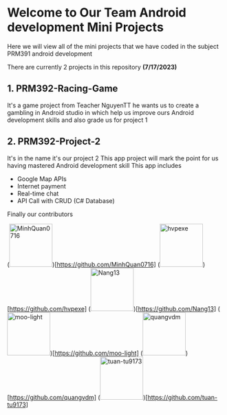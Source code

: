 # Welcome to Our Team Android development Mini Projects

Here we will view all of the mini projects that we have coded in the subject PRM391 android development

There are currently 2 projects in this repository **(7/17/2023)**

## 1. PRM392-Racing-Game 
  It's a game project from Teacher NguyenTT he wants us to create a gambling in Android studio in which help us improve ours
  Android development skills and also grade us for project 1
## 2. PRM392-Project-2
  It's in the name it's our project 2 
  This app project will mark the point for us having mastered Android development skill
  This app includes
  - Google Map APIs
  - Internet payment
  - Real-time chat
  - API Call with CRUD (C# Database)

Finally our contributors </br>

(<img width="100" height="100" src="https://avatars.githubusercontent.com/u/107088923?s=64&v=4" alt="MinhQuan0716"/>)[https://github.com/MinhQuan0716]
(<img width="100" height="100" src="https://avatars.githubusercontent.com/u/97070754?s=96&v=4" alt="hvpexe"/>)[https://github.com/hvpexe]
(<img width="100" height="100" src="https://avatars.githubusercontent.com/u/99975060?s=96&v=4" alt="Nang13"/>)[https://github.com/Nang13]
(<img width="100" height="100" src="https://avatars.githubusercontent.com/u/98044466?v=4" alt="moo-light"/>)[https://github.com/moo-light]
(<img width="100" height="100" src="https://avatars.githubusercontent.com/u/97486638?s=64&v=4" alt="quangvdm"/>)[https://github.com/quangvdm]
(<img width="100" height="100" src="https://avatars.githubusercontent.com/u/105278011?s=64&v=4" alt="tuan-tu9173"/>)[https://github.com/tuan-tu9173]

  
